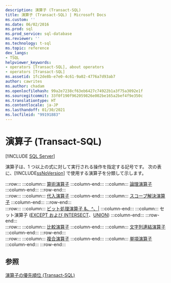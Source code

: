 ```yaml
---
description: 演算子 (Transact-SQL)
title: 演算子 (Transact-SQL) | Microsoft Docs
ms.custom: ''
ms.date: 06/02/2016
ms.prod: sql
ms.prod_service: sql-database
ms.reviewer: ''
ms.technology: t-sql
ms.topic: reference
dev_langs:
- TSQL
helpviewer_keywords:
- operators [Transact-SQL], about operators
- operators [Transact-SQL]
ms.assetid: 1fc2de8b-e7e0-4c61-9a02-4776a7d93ab7
author: cawrites
ms.author: chadam
ms.openlocfilehash: 99a2e7238cf63eb6427c74922b1a3f75a3092e1f
ms.sourcegitcommit: 33f0f190f962059826e002be165a2bef4f9e350c
ms.translationtype: HT
ms.contentlocale: ja-JP
ms.lasthandoff: 01/30/2021
ms.locfileid: "99191883"
---
```

# <a name="operators-transact-sql"></a>演算子 (Transact-SQL)
[!INCLUDE [SQL Server](../../includes/applies-to-version/sqlserver.md)]

  演算子は、1 つ以上の式に対して実行される操作を指定する記号です。 次の表に、[!INCLUDE[ssNoVersion](../../includes/ssnoversion-md.md)] で使用する演算子を分類して示します。  
  
:::row:::
    :::column:::
        [算術演算子](../../t-sql/language-elements/arithmetic-operators-transact-sql.md)
    :::column-end:::
    :::column:::
        [論理演算子](../../t-sql/language-elements/logical-operators-transact-sql.md)
    :::column-end:::
:::row-end:::  
:::row:::
    :::column:::
        [代入演算子](../../t-sql/language-elements/assignment-operator-transact-sql.md)
    :::column-end:::
    :::column:::
        [スコープ解決演算子](../../t-sql/language-elements/scope-resolution-operator-transact-sql.md)
    :::column-end:::
:::row-end:::  
:::row:::
    :::column:::
        [ビット処理演算子 &、^、&#124;](../../t-sql/language-elements/bitwise-operators-transact-sql.md)
    :::column-end:::
    :::column:::
        セット演算子 ([EXCEPT および INTERSECT](../../t-sql/language-elements/set-operators-except-and-intersect-transact-sql.md)、[UNION](../../t-sql/language-elements/set-operators-union-transact-sql.md))
    :::column-end:::
:::row-end:::  
:::row:::
    :::column:::
        [比較演算子](../../t-sql/language-elements/comparison-operators-transact-sql.md)
    :::column-end:::
    :::column:::
        [文字列連結演算子](../../t-sql/language-elements/string-operators-transact-sql.md)
    :::column-end:::
:::row-end:::  
:::row:::
    :::column:::
        [複合演算子](../../t-sql/language-elements/compound-operators-transact-sql.md)
    :::column-end:::
    :::column:::
        [単項演算子](../../t-sql/language-elements/unary-operators-positive.md)
    :::column-end:::
:::row-end:::
 
## <a name="see-also"></a>参照  
 [演算子の優先順位 &#40;Transact-SQL&#41;](../../t-sql/language-elements/operator-precedence-transact-sql.md)  
  
  
